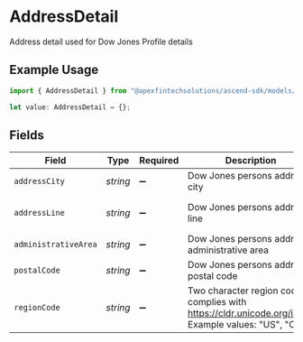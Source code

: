 # AddressDetail

Address detail used for Dow Jones Profile details

## Example Usage

```typescript
import { AddressDetail } from "@apexfintechsolutions/ascend-sdk/models/components";

let value: AddressDetail = {};
```

## Fields

| Field                                                                                              | Type                                                                                               | Required                                                                                           | Description                                                                                        | Example                                                                                            |
| -------------------------------------------------------------------------------------------------- | -------------------------------------------------------------------------------------------------- | -------------------------------------------------------------------------------------------------- | -------------------------------------------------------------------------------------------------- | -------------------------------------------------------------------------------------------------- |
| `addressCity`                                                                                      | *string*                                                                                           | :heavy_minus_sign:                                                                                 | Dow Jones persons address city                                                                     | Dallas                                                                                             |
| `addressLine`                                                                                      | *string*                                                                                           | :heavy_minus_sign:                                                                                 | Dow Jones persons address line                                                                     | 350 N. St. Paul St.                                                                                |
| `administrativeArea`                                                                               | *string*                                                                                           | :heavy_minus_sign:                                                                                 | Dow Jones persons address administrative area                                                      | TX                                                                                                 |
| `postalCode`                                                                                       | *string*                                                                                           | :heavy_minus_sign:                                                                                 | Dow Jones persons address postal code                                                              | 75201                                                                                              |
| `regionCode`                                                                                       | *string*                                                                                           | :heavy_minus_sign:                                                                                 | Two character region code, complies with https://cldr.unicode.org/index Example values: "US", "CA" | US                                                                                                 |